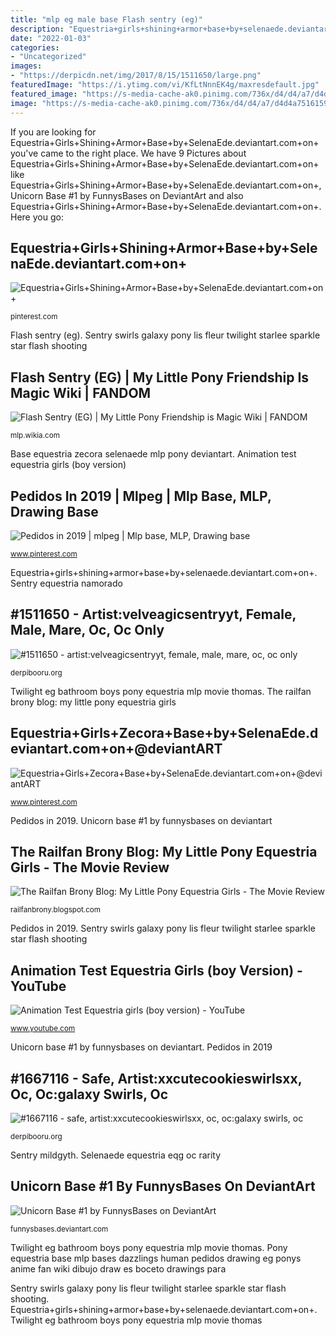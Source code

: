 ```yaml
---
title: "mlp eg male base Flash sentry (eg)"
description: "Equestria+girls+shining+armor+base+by+selenaede.deviantart.com+on+"
date: "2022-01-03"
categories:
- "Uncategorized"
images:
- "https://derpicdn.net/img/2017/8/15/1511650/large.png"
featuredImage: "https://i.ytimg.com/vi/KfLtNnnEK4g/maxresdefault.jpg"
featured_image: "https://s-media-cache-ak0.pinimg.com/736x/d4/d4/a7/d4d4a7516159e629efc7b11ae467ffa2.jpg"
image: "https://s-media-cache-ak0.pinimg.com/736x/d4/d4/a7/d4d4a7516159e629efc7b11ae467ffa2.jpg"
---
```


If you are looking for Equestria+Girls+Shining+Armor+Base+by+SelenaEde.deviantart.com+on+ you've came to the right place. We have 9 Pictures about Equestria+Girls+Shining+Armor+Base+by+SelenaEde.deviantart.com+on+ like Equestria+Girls+Shining+Armor+Base+by+SelenaEde.deviantart.com+on+, Unicorn Base #1 by FunnysBases on DeviantArt and also Equestria+Girls+Shining+Armor+Base+by+SelenaEde.deviantart.com+on+. Here you go:

## Equestria+Girls+Shining+Armor+Base+by+SelenaEde.deviantart.com+on+

![Equestria+Girls+Shining+Armor+Base+by+SelenaEde.deviantart.com+on+](https://i.pinimg.com/736x/2e/59/a4/2e59a464addc4e825bc02d2909a516ce--armours-equestrian.jpg "Twilight eg bathroom boys pony equestria mlp movie thomas")

<small>pinterest.com</small>

Flash sentry (eg). Sentry swirls galaxy pony lis fleur twilight starlee sparkle star flash shooting

## Flash Sentry (EG) | My Little Pony Friendship Is Magic Wiki | FANDOM

![Flash Sentry (EG) | My Little Pony Friendship is Magic Wiki | FANDOM](https://vignette3.wikia.nocookie.net/mlp/images/e/e0/Twilight_and_Flash_eyes_meet_EG.png/revision/latest?cb=20130725171901 "Sentry equestria namorado")

<small>mlp.wikia.com</small>

Base equestria zecora selenaede mlp pony deviantart. Animation test equestria girls (boy version)

## Pedidos In 2019 | Mlpeg | Mlp Base, MLP, Drawing Base

![Pedidos in 2019 | mlpeg | Mlp base, MLP, Drawing base](https://i.pinimg.com/736x/5d/23/45/5d23458fdf38045e600b0fa7e5162556--equestria-girls-pinterest-com.jpg?b=t "Base equestria zecora selenaede mlp pony deviantart")

<small>www.pinterest.com</small>

Equestria+girls+shining+armor+base+by+selenaede.deviantart.com+on+. Sentry equestria namorado

## #1511650 - Artist:velveagicsentryyt, Female, Male, Mare, Oc, Oc Only

![#1511650 - artist:velveagicsentryyt, female, male, mare, oc, oc only](https://derpicdn.net/img/2017/8/15/1511650/large.png "Base equestria zecora selenaede mlp pony deviantart")

<small>derpibooru.org</small>

Twilight eg bathroom boys pony equestria mlp movie thomas. The railfan brony blog: my little pony equestria girls

## Equestria+Girls+Zecora+Base+by+SelenaEde.deviantart.com+on+@deviantART

![Equestria+Girls+Zecora+Base+by+SelenaEde.deviantart.com+on+@deviantART](https://s-media-cache-ak0.pinimg.com/736x/d4/d4/a7/d4d4a7516159e629efc7b11ae467ffa2.jpg "Animation test equestria girls (boy version)")

<small>www.pinterest.com</small>

Pedidos in 2019. Unicorn base #1 by funnysbases on deviantart

## The Railfan Brony Blog: My Little Pony Equestria Girls - The Movie Review

![The Railfan Brony Blog: My Little Pony Equestria Girls - The Movie Review](http://3.bp.blogspot.com/-st51IFY1P50/VBk1RnWwMEI/AAAAAAAAASA/itq04JClcNE/s1600/Twilight_in_the_boys&#039;_bathroom_EG.png "Animation test equestria girls (boy version)")

<small>railfanbrony.blogspot.com</small>

Pedidos in 2019. Sentry swirls galaxy pony lis fleur twilight starlee sparkle star flash shooting

## Animation Test Equestria Girls (boy Version) - YouTube

![Animation Test Equestria girls (boy version) - YouTube](https://i.ytimg.com/vi/KfLtNnnEK4g/maxresdefault.jpg "Unicorn base #1 by funnysbases on deviantart")

<small>www.youtube.com</small>

Unicorn base #1 by funnysbases on deviantart. Pedidos in 2019

## #1667116 - Safe, Artist:xxcutecookieswirlsxx, Oc, Oc:galaxy Swirls, Oc

![#1667116 - safe, artist:xxcutecookieswirlsxx, oc, oc:galaxy swirls, oc](https://derpicdn.net/img/2018/2/27/1667116/large.png "Unicorn base #1 by funnysbases on deviantart")

<small>derpibooru.org</small>

Sentry mildgyth. Selenaede equestria eqg oc rarity

## Unicorn Base #1 By FunnysBases On DeviantArt

![Unicorn Base #1 by FunnysBases on DeviantArt](https://orig00.deviantart.net/66cc/f/2013/272/a/8/unicorn_base__1_by_funnysbases-d6okin7.png "Flash sentry (eg)")

<small>funnysbases.deviantart.com</small>

Twilight eg bathroom boys pony equestria mlp movie thomas. Pony equestria base mlp bases dazzlings human pedidos drawing eg ponys anime fan wiki dibujo draw es boceto drawings para

Sentry swirls galaxy pony lis fleur twilight starlee sparkle star flash shooting. Equestria+girls+shining+armor+base+by+selenaede.deviantart.com+on+. Twilight eg bathroom boys pony equestria mlp movie thomas
